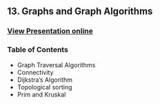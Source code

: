 ## 13. Graphs and Graph Algorithms
### [View Presentation online](https://rawgit.com/TelerikAcademy/Data-Structures-and-Algorithms/master/14.%20Graph-Algorithms/slides/index.html)
### Table of Contents
* Graph Traversal Algorithms
* Connectivity
* Dijkstra’s Algorithm
* Topological sorting
* Prim and Kruskal

